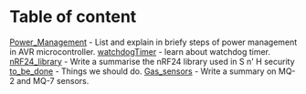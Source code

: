 # Table of content

[Power_Management](Power_Management) - List and explain in briefy steps of power management in AVR microcontroller.
[watchdogTimer](watchdogTimer) - learn about watchdog timer.  
[nRF24_library](nRF24_library) -  Write a summarise the nRF24 library used in S n' H security
[to_be_done](to_be_done) - Things we should do.
[Gas_sensors](Gas_sensors) - Write a summary on MQ-2 and MQ-7 sensors.

